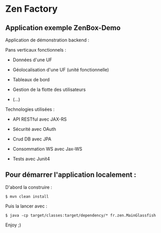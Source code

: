 # Zen Factory
## Application exemple ZenBox-Demo

Application de démonstration backend :

Pans verticaux fonctionnels :

- Données d'une UF

- Géolocalisation d'une UF (unité fonctionnelle)

- Tableaux de bord

- Gestion de la flotte des utilisateurs

- (...)


Technologies utilisées :

- API RESTful avec JAX-RS

- Sécurité avec OAuth

- Crud DB avec JPA

- Consommation WS avec Jax-WS

- Tests avec Junit4

    
## Pour démarrer l'application localement :

D'abord la construire :

    $ mvn clean install

Puis la lancer avec :

    $ java -cp target/classes:target/dependency/* fr.zen.MainGlassfish

Enjoy ;)
